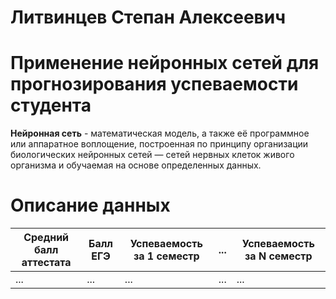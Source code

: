 # Литвинцев Степан Алексеевич
# Применение нейронных сетей для прогнозирования успеваемости студента
<b>Нейронная сеть</b> - математическая модель, а также её программное или аппаратное воплощение, построенная по принципу организации биологических нейронных сетей — сетей нервных клеток живого организма и обучаемая на основе определенных данных.
# Описание данных
|Средний балл аттестата|Балл ЕГЭ|Успеваемость за 1 семестр|...|Успеваемость за N семестр|
|----------------------|--------|-------------------------|---|-------------------------|
|...                   |...     |...                      |...|...                      |
